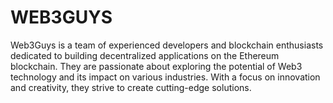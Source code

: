 # WEB3GUYS
Web3Guys is a team of experienced developers and blockchain enthusiasts dedicated to building decentralized applications on the Ethereum blockchain. They are passionate about exploring the potential of Web3 technology and its impact on various industries. With a focus on innovation and creativity, they strive to create cutting-edge solutions.

